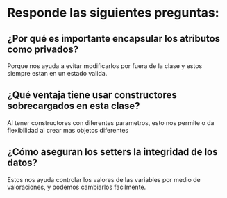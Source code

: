  # Responde las siguientes preguntas:

## ¿Por qué es importante encapsular los atributos como privados?
 Porque nos ayuda a evitar modificarlos por fuera de la clase y estos siempre
 estan en un estado valida.
 
## ¿Qué ventaja tiene usar constructores sobrecargados en esta clase?
 Al tener constructores con diferentes parametros, esto nos permite
 o da flexibilidad al crear mas objetos diferentes

## ¿Cómo aseguran los setters la integridad de los datos?
 Estos nos ayuda controlar los valores de las variables por medio de
valoraciones, y podemos cambiarlos facilmente.
